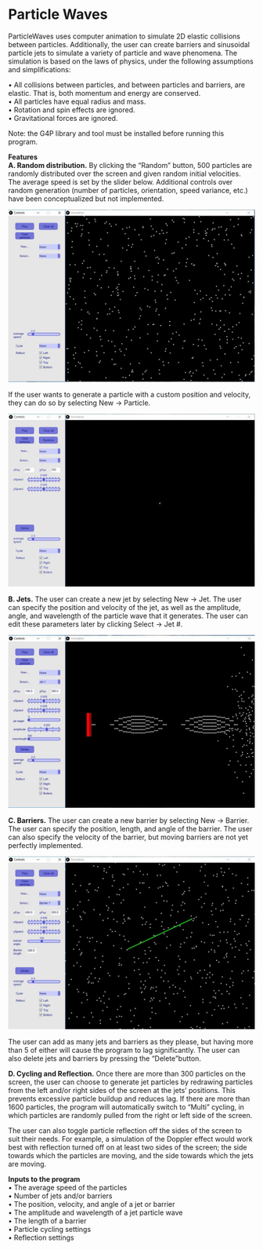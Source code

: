 # Particle Waves
ParticleWaves uses computer animation to simulate 2D elastic collisions between particles. Additionally, the user can create barriers and sinusoidal particle jets to simulate a variety of particle and wave phenomena. The simulation is based on the laws of physics, under the following assumptions and simplifications: 

• All collisions between particles, and between particles and barriers, are elastic. That is, both momentum and energy are conserved. <br>
• All particles have equal radius and mass. <br>
• Rotation and spin effects are ignored. <br>
• Gravitational forces are ignored. <br>

Note: the G4P library and tool must be installed before running this program. <br>

<strong> Features </strong> <br>
<strong>A. Random distribution.</strong> By clicking the “Random” button, 500 particles are randomly distributed over the screen and given random initial velocities. The average speed is set by the slider below. Additional controls over random generation (number of particles, orientation, speed variance, etc.) have been conceptualized but not implemented.

![](images/image1.jpg)

If the user wants to generate a particle with a custom position and velocity, they can do so by selecting New → Particle. 

![](images/image2.jpg)

<strong>B. Jets.</strong> The user can create a new jet by selecting New → Jet. The user can specify the position and velocity of the jet, as well as the amplitude, angle, and wavelength of the particle wave that it generates. The user can edit these parameters later by clicking Select → Jet #. 

![](images/image3.jpg)

<strong>C. Barriers.</strong> The user can create a new barrier by selecting New → Barrier. The user can specify the position, length, and angle of the barrier. The user can also specify the velocity of the barrier, but moving barriers are not yet perfectly implemented.

![](images/image4.jpg)

The user can add as many jets and barriers as they please, but having more than 5 of either will cause the program to lag significantly. The user can also delete jets and barriers by pressing the “Delete”button.

<strong>D. Cycling and Reflection.</strong> Once there are more than 300 particles on the screen, the user can choose to generate jet particles by redrawing particles from the left and/or right sides of the screen at the jets’ positions. This prevents excessive particle buildup and reduces lag. If there are more than 1600 particles, the program will automatically switch to “Multi” cycling, in which particles are randomly pulled from the right or left side of the screen.

The user can also toggle particle reflection off the sides of the screen to suit their needs. For example, a simulation of the Doppler effect would work best with reflection turned off on at least two sides of the screen; the side towards which the particles are moving, and the side towards which the jets are moving.

<strong>Inputs to the program</strong> <br>
• The average speed of the particles<br>
• Number of jets and/or barriers<br>
• The position, velocity, and angle of a jet or barrier<br>
• The amplitude and wavelength of a jet particle wave<br>
• The length of a barrier<br>
• Particle cycling settings<br>
• Reflection settings
